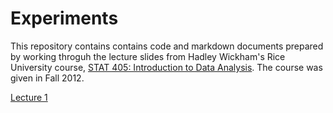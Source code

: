 # Experiments
This repository contains contains code and markdown documents prepared by working throguh the lecture slides from Hadley Wickham's Rice University course, [STAT 405: Introduction to Data Analysis](http://stat405.had.co.nz/). The course was given in Fall 2012.

[Lecture 1](01_hadley_stat405_rice.md)


